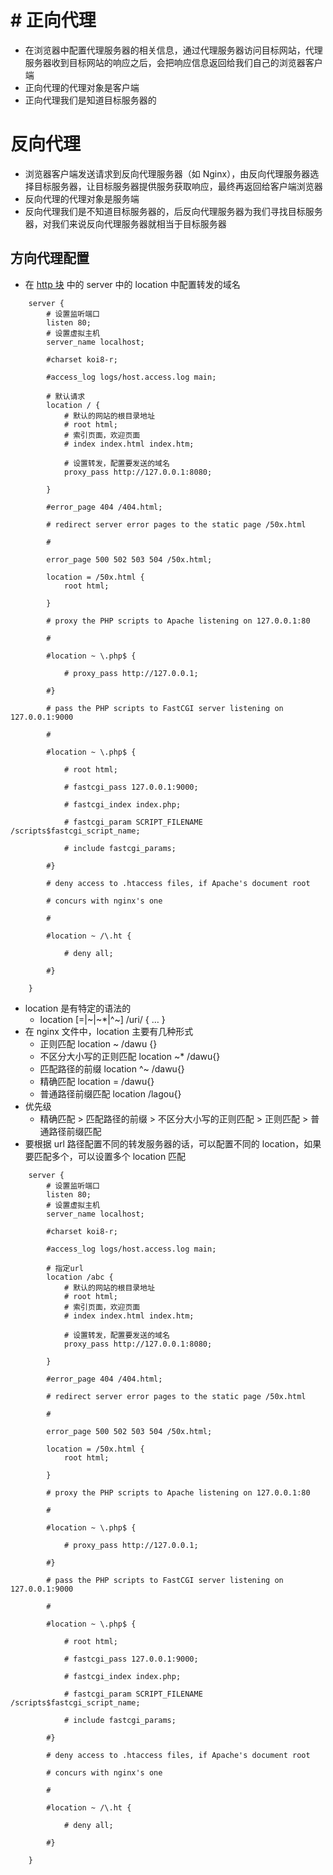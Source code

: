# # 正向代理

- 在浏览器中配置代理服务器的相关信息，通过代理服务器访问目标网站，代理服务器收到目标网站的响应之后，会把响应信息返回给我们自己的浏览器客户端
- 正向代理的代理对象是客户端
- 正向代理我们是知道目标服务器的

# 反向代理

- 浏览器客户端发送请求到反向代理服务器（如 Nginx），由反向代理服务器选择目标服务器，让目标服务器提供服务获取响应，最终再返回给客户端浏览器
- 反向代理的代理对象是服务端
- 反向代理我们是不知道目标服务器的，后反向代理服务器为我们寻找目标服务器，对我们来说反向代理服务器就相当于目标服务器

## 方向代理配置

- 在 [http 块](./03.Nginx核心配置文件.md) 中的 server 中的 location 中配置转发的域名

```nginx
    server {
        # 设置监听端口
        listen 80;
        # 设置虚拟主机
        server_name localhost;

        #charset koi8-r;

        #access_log logs/host.access.log main;

        # 默认请求
        location / {
            # 默认的网站的根目录地址
            # root html;
            # 索引页面，欢迎页面
            # index index.html index.htm;

            # 设置转发，配置要发送的域名
            proxy_pass http://127.0.0.1:8080;

        }

        #error_page 404 /404.html;

        # redirect server error pages to the static page /50x.html

        #

        error_page 500 502 503 504 /50x.html;

        location = /50x.html {
            root html;

        }

        # proxy the PHP scripts to Apache listening on 127.0.0.1:80

        #

        #location ~ \.php$ {

            # proxy_pass http://127.0.0.1;

        #}

        # pass the PHP scripts to FastCGI server listening on 127.0.0.1:9000

        #

        #location ~ \.php$ {

            # root html;

            # fastcgi_pass 127.0.0.1:9000;

            # fastcgi_index index.php;

            # fastcgi_param SCRIPT_FILENAME /scripts$fastcgi_script_name;

            # include fastcgi_params;

        #}

        # deny access to .htaccess files, if Apache's document root

        # concurs with nginx's one

        #

        #location ~ /\.ht {

            # deny all;

        #}

    }
```

- location 是有特定的语法的
  - location [=|~|~*|^~] /uri/ { … }
- 在 nginx 文件中，location 主要有几种形式
  - 正则匹配 location ~ /dawu {}
  - 不区分大小写的正则匹配 location ~* /dawu{}
  - 匹配路径的前缀 location ^~ /dawu{}
  - 精确匹配 location = /dawu{}
  - 普通路径前缀匹配 location /lagou{}
- 优先级
  - 精确匹配 > 匹配路径的前缀 > 不区分大小写的正则匹配 > 正则匹配 > 普通路径前缀匹配
- 要根据 url 路径配置不同的转发服务器的话，可以配置不同的 location，如果要匹配多个，可以设置多个 location 匹配

```nginx
    server {
        # 设置监听端口
        listen 80;
        # 设置虚拟主机
        server_name localhost;

        #charset koi8-r;

        #access_log logs/host.access.log main;

        # 指定url
        location /abc {
            # 默认的网站的根目录地址
            # root html;
            # 索引页面，欢迎页面
            # index index.html index.htm;

            # 设置转发，配置要发送的域名
            proxy_pass http://127.0.0.1:8080;

        }

        #error_page 404 /404.html;

        # redirect server error pages to the static page /50x.html

        #

        error_page 500 502 503 504 /50x.html;

        location = /50x.html {
            root html;

        }

        # proxy the PHP scripts to Apache listening on 127.0.0.1:80

        #

        #location ~ \.php$ {

            # proxy_pass http://127.0.0.1;

        #}

        # pass the PHP scripts to FastCGI server listening on 127.0.0.1:9000

        #

        #location ~ \.php$ {

            # root html;

            # fastcgi_pass 127.0.0.1:9000;

            # fastcgi_index index.php;

            # fastcgi_param SCRIPT_FILENAME /scripts$fastcgi_script_name;

            # include fastcgi_params;

        #}

        # deny access to .htaccess files, if Apache's document root

        # concurs with nginx's one

        #

        #location ~ /\.ht {

            # deny all;

        #}

    }
```
